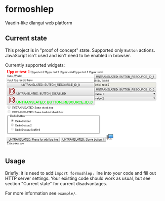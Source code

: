 # formoshlep
Vaadin-like dlangui web platform

## Current state
This project is in "proof of concept" state.
Supported only `Button` actions. JavaScript isn't used and isn't need to be enabled in browser.

Currently supported widgets:
![Currently supported widgets](screenshot01.png)

## Usage
Briefly: it is need to add `import formoshlep;` line into your code and fill out HTTP server settings.
Your existing code should work as usual, but see section "Current state" for current disadvantages.

For more information see `example/`.
